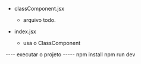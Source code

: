 
+ classComponent.jsx
    - arquivo todo.

+ index.jsx
    - usa o ClassComponent
    





---- executar o projeto -----
npm install
npm run dev